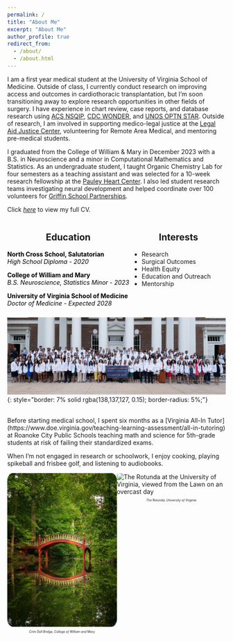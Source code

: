 ```yaml
---
permalink: /
title: "About Me"
excerpt: "About Me"
author_profile: true
redirect_from: 
  - /about/
  - /about.html
---
```

I am a first year medical student at the University of Virginia School of Medicine. Outside of class, I currently conduct research on improving access and outcomes in cardiothoracic transplantation, but I’m soon transitioning away to explore research opportunities in other fields of surgery. I have experience in chart review, case reports, and database research using [ACS NSQIP](https://www.facs.org/quality-programs/data-and-registries/acs-nsqip/), [CDC WONDER](https://wonder.cdc.gov/wonder/help/main.html#WhatisWONDER), and [UNOS OPTN STAR](https://optn.transplant.hrsa.gov/data/). Outside of research, I am involved in supporting medico-legal justice at the [Legal Aid Justice Center](https://www.justice4all.org), volunteering for Remote Area Medical, and mentoring pre-medical students. 

I graduated from the College of William & Mary in December 2023 with a B.S. in Neuroscience and a minor in Computational Mathematics and Statistics. As an undergraduate student, I taught Organic Chemistry Lab for four semesters as a teaching assistant and was selected for a 10-week research fellowship at the [Pauley Heart Center](https://www.vcuhealth.org/pauley-heart-center/). I also led student research teams investigating neural development and helped coordinate over 100 volunteers for [Griffin School Partnerships](https://www.wm.edu/offices/cce/programs/education-programs/griffin-school-partnerships/).

Click [*here*](https://brianjbao.github.io/cv/) to view my full CV.

<html>
<head>
  <!-- Add the Font Awesome CSS link below -->
  <link rel="stylesheet" href="https://cdnjs.cloudflare.com/ajax/libs/font-awesome/6.5.2/css/all.min.css">
  <!-- Add any necessary meta tags, CSS, or other dependencies in the head section -->
  <style>
    /* Apply CSS styles here */
    .container {
      display: flex;
      justify-content: center; /* Center the columns horizontally */
      margin-top: 0; /* Remove extra space above the container */
    }

    .column1 {
      flex: 1;
      padding: 0 5px 5px 0; /* Right padding: 5px, Left padding: 0 */
      text-align: left; 
    }

    .column1 i {
      margin-bottom: 5px;
    }

    .column1 h2 {
      text-align: center; /* Center the headers */
    }

    .column2 {
      flex: 1;
      padding: 0 0 5px 5px; /* Right padding: 0, Left padding: 5px */
      text-align: left;
    }

    .column2 i {
      margin-bottom: 5px;
    }
    
    .column2 h2 {
      text-align: center; /* Center the headers */
    }

    .grad-info {
      margin-bottom: 10px; /* Add some spacing between the header and paragraph */
      color: black; /* Set the text color to black */
    }

    .grad-info p {
      text-align: left; /* Left-align the paragraph text */
      margin: 0; /* Remove any default margin to avoid extra spacing */
    }

    /* New class to reduce margin below the first paragraph */
    .first-paragraph {
      margin-bottom: 0; /* Reduced margin for closer spacing */
    }
  </style>
</head>
<body>
  <div class="container">
    <div class="column1">
      <h2>Education</h2>
      <p class="grad-info"><i class="fas fa-graduation-cap" aria-hidden="true"></i> <b>North Cross School, Salutatorian</b><br><i>High School Diploma - 2020</i></p>
      <p class="grad-info"><i class="fas fa-graduation-cap" aria-hidden="true"></i> <b>College of William and Mary</b><br><i>B.S. Neuroscience, Statistics Minor - 2023</i></p>
      <p class="grad-info"><i class="fas fa-graduation-cap" aria-hidden="true"></i> <b>University of Virginia School of Medicine</b><br><i>Doctor of Medicine - Expected 2028</i></p>
    </div>
    <div class="column2">
      <h2>Interests</h2>
      <ul>
        <li>Research</li>
        <li>Surgical Outcomes</li>
        <li>Health Equity</li>
        <li>Education and Outreach</li>
        <li>Mentorship</li>
      </ul>
    </div>
  </div>
</body>
</html>

![University of Virginia School of Medicine Class of 2028 photo in white coats](../images/BrianBao.ClassPhoto.jpg){: style="border: 7% solid rgba(138,137,127, 0.15); border-radius: 5%;"}

<br>
Before starting medical school, I spent six months as a [Virginia All-In Tutor](https://www.doe.virginia.gov/teaching-learning-assessment/all-in-tutoring) at Roanoke City Public Schools teaching math and science for 5th-grade students at risk of failing their standardized exams.

When I’m not engaged in research or schoolwork, I enjoy cooking, playing spikeball and frisbee golf, and listening to audiobooks.

<html>
<head>
  <style>
    /* Apply CSS styles here */
    .container {
      display: flex;
    }

    .column {
      flex: 1;
      padding: 10px;
    }

    .column img {
      max-width: 100%; /* Ensure images don't exceed their container's width */
      display: block; /* Remove any extra spacing below the image */
    }
    .caption {
      text-align: center;
      font-style: italic;
      font-size: 7px;
    }

    
  </style>
</head>
<body>
  <div class="container">
    <div class="column">
      <!-- First image -->
      <img 
        src="../images/WM.CrimDellBridge.jpg" 
        alt="Crim Dell Bridge at the College of William and Mary, reflected in the surrounding wooded pond"
        style="border: 7% solid rgba(138,137,127, 0.15); border-radius: 5%;">
      <p class="caption">Crim Dell Bridge, College of William and Mary</p>
    </div>
    <div class="column">
      <!-- Second image -->
      <img 
        src="../images/UVA.Rotunda.jpg" 
        alt="The Rotunda at the University of Virginia, viewed from the Lawn on an overcast day"
        style="border: 7% solid rgba(138,137,127, 0.15); border-radius: 5%;">
      <p class="caption">The Rotunda, University of Virginia</p>
    </div>
  </div>
</body>
</html>
